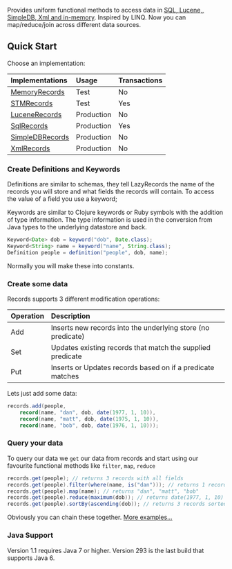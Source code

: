 Provides uniform functional methods to access data in [SQL, Lucene,, SimpleDB, Xml and in-memory](/test/com/googlecode/lazyrecords/RecordsContract.java). Inspired by LINQ. Now you can map/reduce/join across different data sources.

## Quick Start

Choose an implementation:

| **Implementations** | **Usage** | **Transactions** |
|:--------------------|:----------|:-----------------|
| [MemoryRecords](/src/com/googlecode/lazyrecords/memory/MemoryRecords.java) | Test      | No               |
| [STMRecords](/src/com/googlecode/lazyrecords/memory/STMRecords.java) | Test      | Yes              |
| [LuceneRecords](/src/com/googlecode/lazyrecords/lucene/LuceneRecords.java) | Production | No               |
| [SqlRecords](/src/com/googlecode/lazyrecords/sql/SqlRecords.java) | Production | Yes              |
| [SimpleDBRecords](/src/com/googlecode/lazyrecords/simpledb/SimpleDBRecords.java) | Production | No |
| [XmlRecords](/src/com/googlecode/lazyrecords/xml/XmlRecords.java) | Production | No               |


### Create Definitions and Keywords

Definitions are similar to schemas, they tell LazyRecords the name of the records you will store and what fields the records will contain. To access the value of a field you use a keyword;

Keywords are similar to Clojure keywords or Ruby symbols with the addition of type information. The type information is used in the conversion from Java types to the underlying datastore and back.

```java
Keyword<Date> dob = keyword("dob", Date.class);
Keyword<String> name = keyword("name", String.class);
Definition people = definition("people", dob, name);
```

Normally you will make these into constants.

### Create some data

Records supports 3 different modification operations:

| Operation | Description |
|:----------|:------------|
| Add       | Inserts new records into the underlying store (no predicate) |
| Set       | Updates existing records that match the supplied predicate |
| Put       | Inserts or Updates records based on if a predicate matches |

Lets just add some data:

```java
records.add(people,
    record(name, "dan", dob, date(1977, 1, 10)),
    record(name, "matt", dob, date(1975, 1, 10)),
    record(name, "bob", dob, date(1976, 1, 10)));
```

### Query your data

To query our data we `get` our data from records and start using our favourite functional methods like `filter`, `map`, `reduce`

```java
records.get(people); // returns 3 records with all fields
records.get(people).filter(where(name, is("dan"))); // returns 1 record
records.get(people).map(name); // returns "dan", "matt", "bob"
records.get(people).reduce(maximum(dob)); // returns date(1977, 1, 10)
records.get(people).sortBy(ascending(dob)); // returns 3 records sorted by `dob` 
```

Obviously you can chain these together. [More examples...](/test/com/googlecode/lazyrecords/RecordsContract.java)

### Java Support
Version 1.1 requires Java 7 or higher. Version 293 is the last build that supports Java 6.
